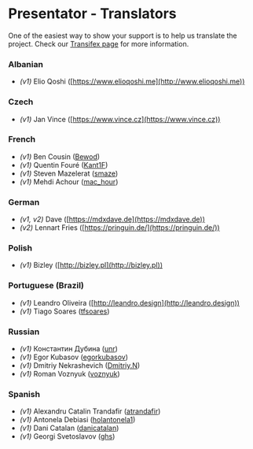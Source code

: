 Presentator - Translators
======================================================================

One of the easiest way to show your support is to help us translate the project.
Check our [Transifex page](https://www.transifex.com/presentatorio/web-platflorm) for more information.


### Albanian

- *(v1)* Elio Qoshi ([https://www.elioqoshi.me](http://www.elioqoshi.me))


### Czech

- *(v1)* Jan Vince ([https://www.vince.cz](https://www.vince.cz))


### French

- *(v1)* Ben Cousin ([Bewod](https://www.transifex.com/user/profile/Bewod/))
- *(v1)* Quentin Fouré ([Kant1F](https://www.transifex.com/user/profile/Kant1F/))
- *(v1)* Steven Mazelerat ([smaze](https://www.transifex.com/user/profile/smaze/))
- *(v1)* Mehdi Achour ([mac_hour](https://www.transifex.com/user/profile/mac_hour/))


### German

- *(v1, v2)* Dave ([https://mdxdave.de](https://mdxdave.de))
- *(v2)* Lennart Fries ([https://pringuin.de/](https://pringuin.de/))


### Polish

- *(v1)* Bizley ([http://bizley.pl](http://bizley.pl))


### Portuguese (Brazil)

- *(v1)* Leandro Oliveira ([http://leandro.design](http://leandro.design))
- *(v1)* Tiago Soares ([tfsoares](https://www.transifex.com/user/profile/tfsoares/))


### Russian

- *(v1)* Константин Дубина ([unr](https://www.transifex.com/user/profile/unr/))
- *(v1)* Egor Kubasov ([egorkubasov](https://www.transifex.com/user/profile/egorkubasov/))
- *(v1)* Dmitriy Nekrashevich ([Dmitriy.N](https://www.transifex.com/user/profile/Dmitriy.N/))
- *(v1)* Roman Voznyuk ([voznyuk](https://www.transifex.com/user/profile/voznyuk/))


### Spanish

- *(v1)* Alexandru Catalin Trandafir ([atrandafir](https://www.transifex.com/user/profile/atrandafir/))
- *(v1)* Antonela Debiasi ([holantonela1](https://www.transifex.com/user/profile/holantonela1/))
- *(v1)* Dani Catalan ([danicatalan](https://www.transifex.com/user/profile/danicatalan/))
- *(v1)* Georgi Svetoslavov ([ghs](https://www.transifex.com/user/profile/ghs/))
